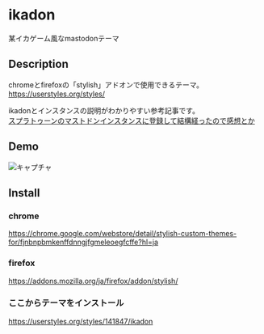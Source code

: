 # ikadon

某イカゲーム風なmastodonテーマ

## Description
chromeとfirefoxの「stylish」アドオンで使用できるテーマ。  
https://userstyles.org/styles/

ikadonとインスタンスの説明がわかりやすい参考記事です。  
[スプラトゥーンのマストドンインスタンスに登録して結構経ったので感想とか](https://mochi-pounding.com/video-game/splatoon/mastodon-of-splatoon "スプラトゥーンのマストドンインスタンスに登録して結構経ったので感想とか")

## Demo
<img src="https://raw.githubusercontent.com/sepisepisepi/ikadon/master/img/ikadon_demo.jpg" alt="キャプチャ">

## Install
### chrome
https://chrome.google.com/webstore/detail/stylish-custom-themes-for/fjnbnpbmkenffdnngjfgmeleoegfcffe?hl=ja

### firefox
https://addons.mozilla.org/ja/firefox/addon/stylish/

### ここからテーマをインストール
https://userstyles.org/styles/141847/ikadon
